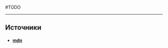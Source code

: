 #TODO


---
## Источники
- #### [mdn](https://developer.mozilla.org/en-US/docs/Web/API/Media_Session_API)